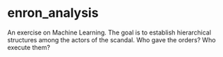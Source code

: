 # enron_analysis
An exercise on Machine Learning. The goal is to establish hierarchical structures among the actors of the scandal. Who gave the orders? Who execute them? 
